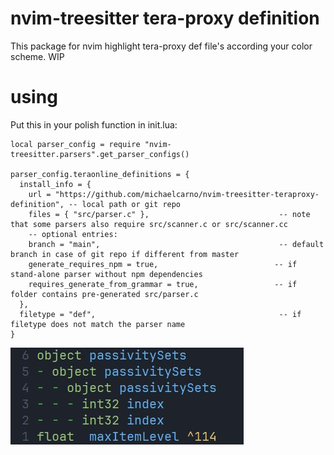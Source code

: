 # nvim-treesitter tera-proxy definition 
This package for nvim highlight tera-proxy def file's according your color scheme.
WIP

# using
Put this in your polish function in init.lua: 
```
local parser_config = require "nvim-treesitter.parsers".get_parser_configs()

parser_config.teraonline_definitions = {
  install_info = {
    url = "https://github.com/michaelcarno/nvim-treesitter-teraproxy-definition", -- local path or git repo
    files = { "src/parser.c" },                             -- note that some parsers also require src/scanner.c or src/scanner.cc
    -- optional entries:
    branch = "main",                                        -- default branch in case of git repo if different from master
    generate_requires_npm = true,                          -- if stand-alone parser without npm dependencies
    requires_generate_from_grammar = true,                 -- if folder contains pre-generated src/parser.c
  },
  filetype = "def",                                         -- if filetype does not match the parser name
}
```
![Sample](./tera-proxy-difinition-sample.jpg)

